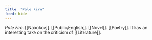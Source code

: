 ```yaml
---
title: "Pale Fire"
feed: hide
---
```


_Pale Fire_. [[Nabokov]]. [[Public/English]]. [[Novel]]. [[Poetry]]. It has an interesting take on the criticism of [[Literature]]. 